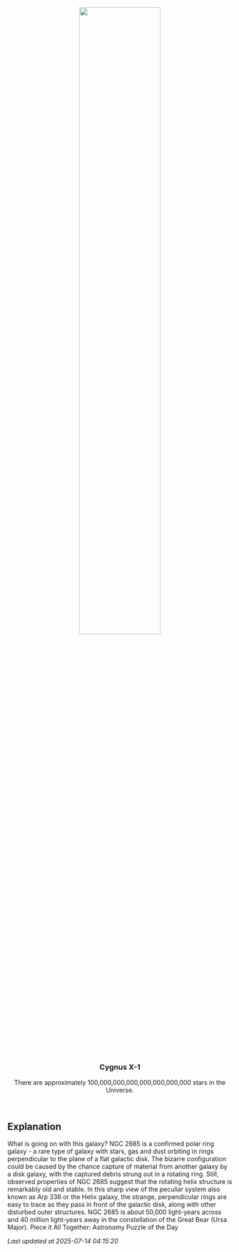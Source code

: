 <p align='center'>
    <img src='https://apod.nasa.gov/apod/image/2507/Ngc2685_Thrun_960.jpg' width='60%' />
    <h3 align="center">Cygnus X-1</h3>
    <p align="center">There are approximately 100,000,000,000,000,000,000,000 stars in the Universe.</p>
</p>
<br/>

Explanation
--
What is going on with this galaxy? NGC 2685 is a confirmed polar ring galaxy - a rare type of galaxy with stars, gas and dust orbiting in rings perpendicular to the plane of a flat galactic disk. The bizarre configuration could be caused by the chance capture of material from another galaxy by a disk galaxy, with the captured debris strung out in a rotating ring. Still, observed properties of NGC 2685 suggest that the rotating helix structure is remarkably old and stable. In this sharp view of the peculiar system also known as Arp 336 or the Helix galaxy, the strange, perpendicular rings are easy to trace as they pass in front of the galactic disk, along with other disturbed outer structures. NGC 2685 is about 50,000 light-years across and 40 million light-years away in the constellation of the Great Bear (Ursa Major).   Piece it All Together: Astronomy Puzzle of the Day


*Last updated at 2025-07-14 04:15:20*
